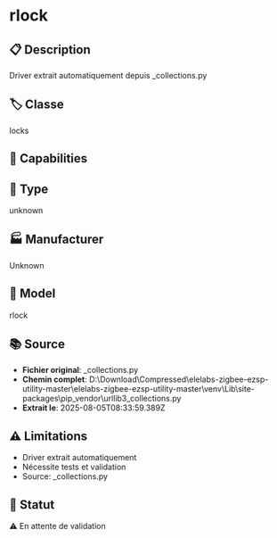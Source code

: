 # rlock

## 📋 Description
Driver extrait automatiquement depuis _collections.py

## 🏷️ Classe
locks

## 🔧 Capabilities


## 📡 Type
unknown

## 🏭 Manufacturer
Unknown

## 📱 Model
rlock

## 📚 Source
- **Fichier original**: _collections.py
- **Chemin complet**: D:\Download\Compressed\elelabs-zigbee-ezsp-utility-master\elelabs-zigbee-ezsp-utility-master\venv\Lib\site-packages\pip\_vendor\urllib3\_collections.py
- **Extrait le**: 2025-08-05T08:33:59.389Z

## ⚠️ Limitations
- Driver extrait automatiquement
- Nécessite tests et validation
- Source: _collections.py

## 🚀 Statut
⚠️ En attente de validation
